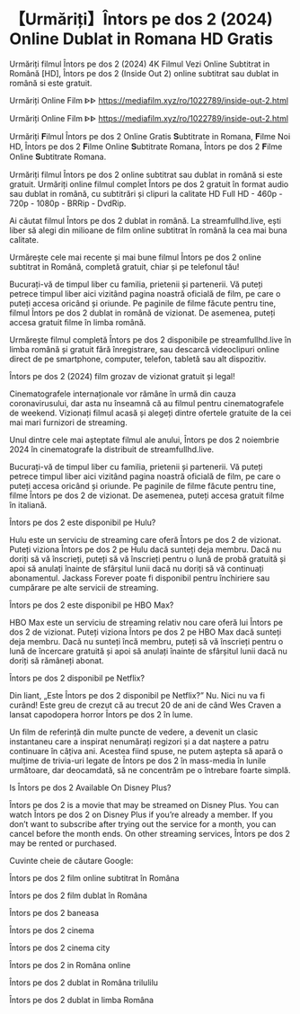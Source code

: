 # 【Urmăriți】Întors pe dos 2 (2024) Online Dublat in Romana HD Gratis

Urmăriți filmul Întors pe dos 2 (2024) 4K Filmul Vezi Online Subtitrat in Română [HD], Întors pe dos 2 (Inside Out 2) online subtitrat sau dublat in română si este gratuit.

Urmăriți Online Film ᐈᐈ https://mediafilm.xyz/ro/1022789/inside-out-2.html

Urmăriți Online Film ᐈᐈ https://mediafilm.xyz/ro/1022789/inside-out-2.html

Urmăriți 𝐅ilmul Întors pe dos 2 Online Gratis 𝐒ubtitrate in Romana, 𝐅ilme Noi HD, Întors pe dos 2 𝐅ilme Online 𝐒ubtitrate Romana, Întors pe dos 2 𝐅ilme Online 𝐒ubtitrate Romana.

Urmăriți filmul Întors pe dos 2 online subtitrat sau dublat in română si este gratuit. Urmăriți online filmul complet Întors pe dos 2 gratuit în format audio sau dublat in română, cu subtitrări și clipuri la calitate HD Full HD - 460p - 720p - 1080p - BRRip - DvdRip.

Ai căutat filmul Întors pe dos 2 dublat in română. La streamfullhd.live, ești liber să alegi din milioane de film online subtitrat în română la cea mai buna calitate.

Urmărește cele mai recente și mai bune filmul Întors pe dos 2 online subtitrat in Română, completă gratuit, chiar și pe telefonul tău!

Bucurați-vă de timpul liber cu familia, prietenii și partenerii. Vă puteți petrece timpul liber aici vizitând pagina noastră oficială de film, pe care o puteți accesa oricând și oriunde. Pe paginile de filme făcute pentru tine, filmul Întors pe dos 2 dublat in română de vizionat. De asemenea, puteți accesa gratuit filme în limba română.

Urmărește filmul completă Întors pe dos 2 disponibile pe streamfullhd.live în limba română și gratuit fără înregistrare, sau descarcă videoclipuri online direct de pe smartphone, computer, telefon, tabletă sau alt dispozitiv.

Întors pe dos 2 (2024) film grozav de vizionat gratuit și legal!

Cinematografele internaționale vor rămâne în urmă din cauza coronavirusului, dar asta nu înseamnă că au filmul pentru cinematografele de weekend. Vizionați filmul acasă și alegeți dintre ofertele gratuite de la cei mai mari furnizori de streaming.

Unul dintre cele mai așteptate filmul ale anului, Întors pe dos 2 noiembrie 2024 în cinematografe la distribuit de streamfullhd.live.

Bucurați-vă de timpul liber cu familia, prietenii și partenerii. Vă puteți petrece timpul liber aici vizitând pagina noastră oficială de film, pe care o puteți accesa oricând și oriunde. Pe paginile de filme făcute pentru tine, filme Întors pe dos 2 de vizionat. De asemenea, puteți accesa gratuit filme în italiană.

Întors pe dos 2 este disponibil pe Hulu?

Hulu este un serviciu de streaming care oferă Întors pe dos 2 de vizionat. Puteți viziona Întors pe dos 2 pe Hulu dacă sunteți deja membru. Dacă nu doriți să vă înscrieți, puteți să vă înscrieți pentru o lună de probă gratuită și apoi să anulați înainte de sfârșitul lunii dacă nu doriți să vă continuați abonamentul. Jackass Forever poate fi disponibil pentru închiriere sau cumpărare pe alte servicii de streaming.

Întors pe dos 2 este disponibil pe HBO Max?

HBO Max este un serviciu de streaming relativ nou care oferă lui Întors pe dos 2 de vizionat. Puteți viziona Întors pe dos 2 pe HBO Max dacă sunteți deja membru. Dacă nu sunteți încă membru, puteți să vă înscrieți pentru o lună de încercare gratuită și apoi să anulați înainte de sfârșitul lunii dacă nu doriți să rămâneți abonat.

Întors pe dos 2 disponibil pe Netflix?

Din liant, „Este Întors pe dos 2 disponibil pe Netflix?” Nu. Nici nu va fi curând! Este greu de crezut că au trecut 20 de ani de când Wes Craven a lansat capodopera horror Întors pe dos 2 în lume.

Un film de referință din multe puncte de vedere, a devenit un clasic instantaneu care a inspirat nenumărați regizori și a dat naștere a patru continuare în câțiva ani. Acestea fiind spuse, ne putem aștepta să apară o mulțime de trivia-uri legate de Întors pe dos 2 în mass-media în lunile următoare, dar deocamdată, să ne concentrăm pe o întrebare foarte simplă.

Is Întors pe dos 2 Available On Disney Plus?

Întors pe dos 2 is a movie that may be streamed on Disney Plus. You can watch Întors pe dos 2 on Disney Plus if you’re already a member. If you don’t want to subscribe after trying out the service for a month, you can cancel before the month ends. On other streaming services, Întors pe dos 2 may be rented or purchased.

Cuvinte cheie de căutare Google:

Întors pe dos 2 film online subtitrat în Româna

Întors pe dos 2 film dublat în Româna

Întors pe dos 2 baneasa

Întors pe dos 2 cinema

Întors pe dos 2 cinema city

Întors pe dos 2 in Româna online

Întors pe dos 2 dublat in Româna trilulilu

Întors pe dos 2 dublat in limba Româna
